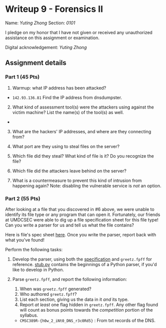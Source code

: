 # Writeup 9 - Forensics II

Name: *Yuting Zhong*
Section: *0101*

I pledge on my honor that I have not given or received any unauthorized assistance on this assignment or examination.

Digital acknowledgement: *Yuting Zhong*


## Assignment details

### Part 1 (45 Pts)
1. Warmup: what IP address has been attacked?
  -  ```142.93.136.81``` Find the IP address from dnsdumpster.
2. What kind of assessment tool(s) were the attackers using against the victim machine? List the name(s) of the tool(s) as well.
  - 
3. What are the hackers' IP addresses, and where are they connecting from?

4. What port are they using to steal files on the server?

5. Which file did they steal? What kind of file is it? Do you recognize the file?

6. Which file did the attackers leave behind on the server?

7. What is a countermeasure to prevent this kind of intrusion from happening again? Note: disabling the vulnerable service is *not* an option.

### Part 2 (55 Pts)

After looking at a file that you discovered in #6 above, we were unable to identify its file type or any program that can open it. Fortunately, our friends at UMDCSEC were able to dig up a file specification sheet for this file type! Can you write a parser for us and tell us what the file contains?

Here is file's spec sheet [here](fpff-spec.md). Once you write the parser, report back with what you've found!

Perform the following tasks:

1. Develop the parser, using both the
[specification](fpff-spec.md) and
`greetz.fpff` for reference. [stub.py](stub.py) contains the beginnings of a Python parser, if
you'd like to develop in Python.

2. Parse `greetz.fpff`, and report the following information:
    1. When was `greetz.fpff` generated?
    2. Who authored `greetz.fpff`?
    3. List each section, giving us the data in it *and* its type.
    4. Report *at least* one flag hidden in `greetz.fpff`. Any other flag found will count as bonus points towards the *competition* portion of the syllabus.  
     - ```CMSC389R-{h0w_2_iNt0_DNS_r3c0Rd5}``` : From txt records of the DNS.  
